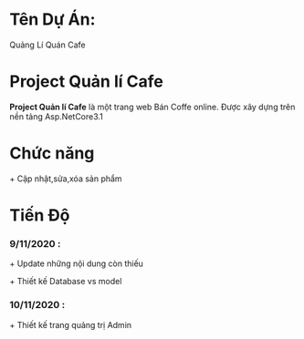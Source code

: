 # Tên Dự Án:
Quảng Lí Quán Cafe
# Project Quản lí Cafe
<p><b>Project Quản lí Cafe</b> là một trang web Bán Coffe online. Được xây dựng trên nền tảng Asp.NetCore3.1</p>
<h1>Chức năng</h1>
<p>+ Cập nhật,sửa,xóa sản phẩm</p>
<h1>Tiến Độ</h1>
 <h3>9/11/2020 :</h3>
<p>+ Update những nội dung còn thiếu</p>
<p>+ Thiết kế Database vs model</p>
<h3>10/11/2020 :</h3>
<p>+ Thiết kế trang quảng trị Admin</p>
